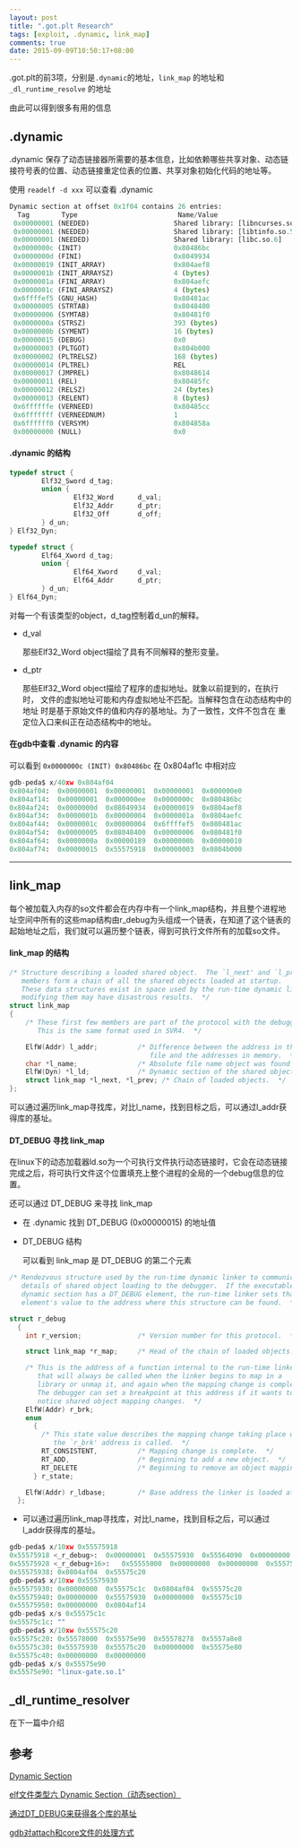 ```yaml
---
layout: post
title: ".got.plt Research"
tags: [exploit, .dynamic, link_map]
comments: true
date: 2015-09-09T10:50:17+08:00
---
```


.got.plt的前3项，分别是`.dynamic`的地址，`link_map` 的地址和 `_dl_runtime_resolve` 的地址

由此可以得到很多有用的信息

## .dynamic

.dynamic 保存了动态链接器所需要的基本信息，比如依赖哪些共享对象、动态链接符号表的位置、动态链接重定位表的位置、共享对象初始化代码的地址等。

使用 `readelf -d xxx` 可以查看 .dynamic

```python
Dynamic section at offset 0x1f04 contains 26 entries:
  Tag        Type                         Name/Value
 0x00000001 (NEEDED)                     Shared library: [libncurses.so.5]
 0x00000001 (NEEDED)                     Shared library: [libtinfo.so.5]
 0x00000001 (NEEDED)                     Shared library: [libc.so.6]
 0x0000000c (INIT)                       0x80486bc
 0x0000000d (FINI)                       0x8049934
 0x00000019 (INIT_ARRAY)                 0x804aef8
 0x0000001b (INIT_ARRAYSZ)               4 (bytes)
 0x0000001a (FINI_ARRAY)                 0x804aefc
 0x0000001c (FINI_ARRAYSZ)               4 (bytes)
 0x6ffffef5 (GNU_HASH)                   0x80481ac
 0x00000005 (STRTAB)                     0x8048400
 0x00000006 (SYMTAB)                     0x80481f0
 0x0000000a (STRSZ)                      393 (bytes)
 0x0000000b (SYMENT)                     16 (bytes)
 0x00000015 (DEBUG)                      0x0
 0x00000003 (PLTGOT)                     0x804b000
 0x00000002 (PLTRELSZ)                   168 (bytes)
 0x00000014 (PLTREL)                     REL
 0x00000017 (JMPREL)                     0x8048614
 0x00000011 (REL)                        0x80485fc
 0x00000012 (RELSZ)                      24 (bytes)
 0x00000013 (RELENT)                     8 (bytes)
 0x6ffffffe (VERNEED)                    0x80485cc
 0x6fffffff (VERNEEDNUM)                 1
 0x6ffffff0 (VERSYM)                     0x804858a
 0x00000000 (NULL)                       0x0
 ```

#### .dynamic 的结构

```C
typedef struct {
        Elf32_Sword d_tag;
        union {
                Elf32_Word      d_val;
                Elf32_Addr      d_ptr;
                Elf32_Off       d_off;
        } d_un;
} Elf32_Dyn;

typedef struct {
        Elf64_Xword d_tag;
        union {
                Elf64_Xword     d_val;
                Elf64_Addr      d_ptr;
        } d_un;
} Elf64_Dyn;
```

对每一个有该类型的object，d\_tag控制着d\_un的解释。

* d\_val
  
  那些Elf32\_Word object描绘了具有不同解释的整形变量。

* d\_ptr
  
  那些Elf32\_Word object描绘了程序的虚拟地址。就象以前提到的，在执行时，
  文件的虚拟地址可能和内存虚拟地址不匹配。当解释包含在动态结构中的地址
  时是基于原始文件的值和内存的基地址。为了一致性，文件不包含在
  重定位入口来纠正在动态结构中的地址。

#### 在gdb中查看 .dynamic 的内容

可以看到 `0x0000000c (INIT) 0x80486bc` 在 0x804af1c 中相对应
 
```python
gdb-peda$ x/40xw 0x804af04
0x804af04:  0x00000001  0x00000001  0x00000001  0x000000e0
0x804af14:  0x00000001  0x000000ee  0x0000000c  0x080486bc
0x804af24:  0x0000000d  0x08049934  0x00000019  0x0804aef8
0x804af34:  0x0000001b  0x00000004  0x0000001a  0x0804aefc
0x804af44:  0x0000001c  0x00000004  0x6ffffef5  0x080481ac
0x804af54:  0x00000005  0x08048400  0x00000006  0x080481f0
0x804af64:  0x0000000a  0x00000189  0x0000000b  0x00000010
0x804af74:  0x00000015  0x55575918  0x00000003  0x0804b000
```
---

## link\_map

每个被加载入内存的so文件都会在内存中有一个link\_map结构，并且整个进程地址空间中所有的这些map结构由r\_debug为头组成一个链表，在知道了这个链表的起始地址之后，我们就可以遍历整个链表，得到可执行文件所有的加载so文件。

#### link\_map 的结构

```C
/* Structure describing a loaded shared object.  The `l_next' and `l_prev'
   members form a chain of all the shared objects loaded at startup.
   These data structures exist in space used by the run-time dynamic linker;
   modifying them may have disastrous results.  */
struct link_map
{
    /* These first few members are part of the protocol with the debugger.
       This is the same format used in SVR4.  */

    ElfW(Addr) l_addr;          /* Difference between the address in the ELF
                                   file and the addresses in memory.  */
    char *l_name;               /* Absolute file name object was found in.  */
    ElfW(Dyn) *l_ld;            /* Dynamic section of the shared object.  */
    struct link_map *l_next, *l_prev; /* Chain of loaded objects.  */
};
```

可以通过遍历link\_map寻找库，对比l\_name，找到目标之后，可以通过l\_addr获得库的基址。

#### DT\_DEBUG 寻找 link\_map

在linux下的动态加载器ld.so为一个可执行文件执行动态链接时，它会在动态链接完成之后，将可执行文件这个位置填充上整个进程的全局的一个debug信息的位置。

还可以通过 DT\_DEBUG 来寻找 link\_map

* 在 .dynamic 找到 DT\_DEBUG (0x00000015) 的地址值

* DT\_DEBUG 结构
        
    可以看到 link_map 是 DT\_DEBUG 的第二个元素 


```C
/* Rendezvous structure used by the run-time dynamic linker to communicate
   details of shared object loading to the debugger.  If the executable's
   dynamic section has a DT_DEBUG element, the run-time linker sets that
   element's value to the address where this structure can be found.  */

struct r_debug
  { 
    int r_version;              /* Version number for this protocol.  */

    struct link_map *r_map;     /* Head of the chain of loaded objects.  */

    /* This is the address of a function internal to the run-time linker,
       that will always be called when the linker begins to map in a
       library or unmap it, and again when the mapping change is complete.
       The debugger can set a breakpoint at this address if it wants to
       notice shared object mapping changes.  */
    ElfW(Addr) r_brk;
    enum
      { 
        /* This state value describes the mapping change taking place when
           the `r_brk' address is called.  */
        RT_CONSISTENT,          /* Mapping change is complete.  */
        RT_ADD,                 /* Beginning to add a new object.  */
        RT_DELETE               /* Beginning to remove an object mapping.  */
      } r_state;

    ElfW(Addr) r_ldbase;        /* Base address the linker is loaded at.  */
  };
```
  
* 可以通过遍历link\_map寻找库，对比l\_name，找到目标之后，可以通过l\_addr获得库的基址。

```python
gdb-peda$ x/10xw 0x55575918
0x55575918 <_r_debug>:  0x00000001  0x55575930  0x55564090  0x00000000
0x55575928 <_r_debug+16>:   0x55555000  0x00000000  0x00000000  0x55575c1c
0x55575938: 0x0804af04  0x55575c20
gdb-peda$ x/10xw 0x55575930
0x55575930: 0x00000000  0x55575c1c  0x0804af04  0x55575c20
0x55575940: 0x00000000  0x55575930  0x00000000  0x55575c10
0x55575950: 0x00000000  0x0804af14
gdb-peda$ x/s 0x55575c1c
0x55575c1c: ""
gdb-peda$ x/10xw 0x55575c20
0x55575c20: 0x55578000  0x55575e90  0x55578278  0x5557a8e8
0x55575c30: 0x55575930  0x55575c20  0x00000000  0x55575e80
0x55575c40: 0x00000000  0x00000000
gdb-peda$ x/s 0x55575e90
0x55575e90: "linux-gate.so.1"
```

## \_dl\_runtime\_resolver

在下一篇中介绍


## 参考

[Dynamic Section](http://docs.oracle.com/cd/E23824_01/html/819-0690/chapter6-42444.html#scrolltoc)

[elf文件类型六 Dynamic Section（动态section）](http://linux.chinaunix.net/techdoc/system/2008/01/28/977695.shtml)

[通过DT_DEBUG来获得各个库的基址](http://rk700.github.io/article/2015/04/09/dt_debug-read/)

[gdb对attach和core文件的处理方式](http://tsecer.blog.163.com/blog/static/15018172013924104112444/)